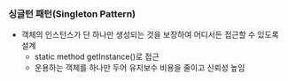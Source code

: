 ### 싱글턴 패턴(Singleton Pattern)

- 객체의 인스턴스가 단 하나만 생성되는 것을 보장하여 어디서든 접근할 수 있도록 설계
  - static method getInstance()로 접근
  - 운용하는 객체를 하나만 두어 유지보수 비용을 줄이고 신뢰성 높임

